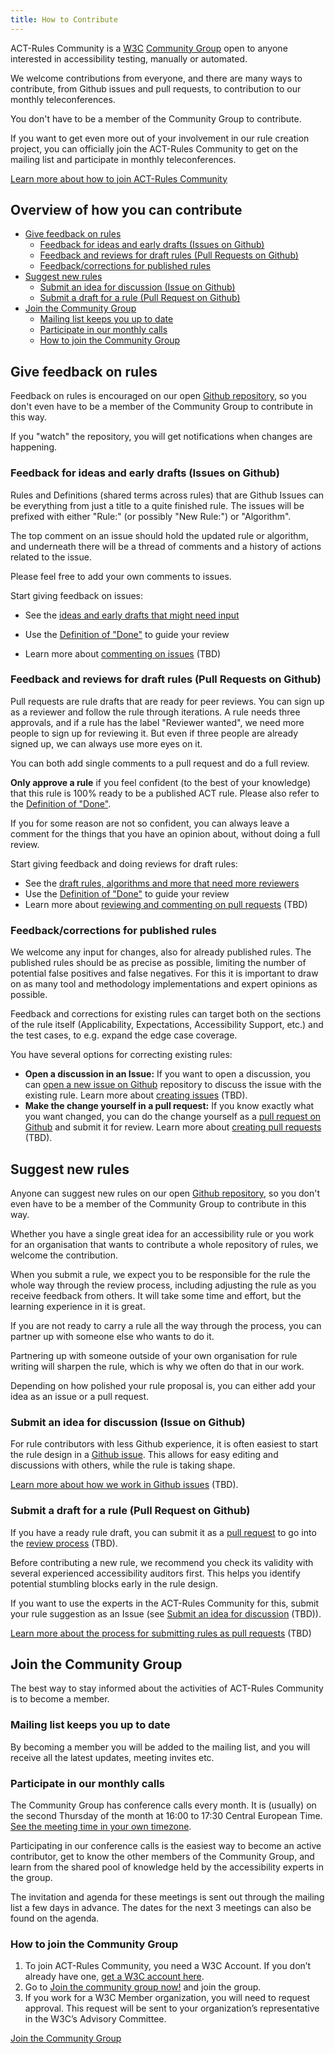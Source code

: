 ```yaml
---
title: How to Contribute
---
```


ACT-Rules Community is a [W3C](https://www.w3.org/) [Community Group](https://www.w3.org/community/) open to anyone interested in accessibility testing, manually or automated.

We welcome contributions from everyone, and there are many ways to contribute, from Github issues and pull requests, to contribution to our monthly teleconferences.

You don't have to be a member of the Community Group to contribute.

If you want to get even more out of your involvement in our rule creation project, you can officially join the ACT-Rules Community to get on the mailing list and participate in monthly teleconferences.

<a class="btn" href="#join-the-community-group">
  Learn more about how to join ACT-Rules Community
</a>

## Overview of how you can contribute

- [Give feedback on rules](#give-feedback-on-rules)
  - [Feedback for ideas and early drafts (Issues on Github)](#feedback-for-ideas-and-early-drafts-issues-on-github)
  - [Feedback and reviews for draft rules (Pull Requests on Github)](#feedback-and-reviews-for-draft-rules-pull-requests-on-github)
  - [Feedback/corrections for published rules](#feedbackcorrections-for-published-rules)
- [Suggest new rules](#suggest-new-rules)
  - [Submit an idea for discussion (Issue on Github)](#submit-an-idea-for-discussion-issue-on-github)
  - [Submit a draft for a rule (Pull Request on Github)](#submit-a-draft-for-a-rule-pull-request-on-github)
- [Join the Community Group](#join-the-community-group)
  - [Mailing list keeps you up to date](#mailing-list-keeps-you-up-to-date)
  - [Participate in our monthly calls](#participate-in-our-monthly-calls)
  - [How to join the Community Group](#how-to-join-the-community-group)

## Give feedback on rules

Feedback on rules is encouraged on our open [Github repository]({{site.data.package.repository.url}}), so you don't even have to be a member of the Community Group to contribute in this way.

If you "watch" the repository, you will get notifications when changes are happening.

### Feedback for ideas and early drafts (Issues on Github)

Rules and Definitions (shared terms across rules) that are Github Issues can be everything from just a title to a quite finished rule. The issues will be prefixed with either "Rule:" (or possibly "New Rule:") or "Algorithm".

The top comment on an issue should hold the updated rule or algorithm, and underneath there will be a thread of comments and a history of actions related to the issue.

Please feel free to add your own comments to issues.

Start giving feedback on issues:

- See the [ideas and early drafts that might need input]({{site.data.package.bugs.url}})

- Use the [Definition of "Done"](../pages/design/definition-of-done.html) to guide your review
- Learn more about [commenting on issues](#) (TBD)

### Feedback and reviews for draft rules (Pull Requests on Github)

Pull requests are rule drafts that are ready for peer reviews. You can sign up as a reviewer and follow the rule through iterations. A rule needs three approvals, and if a rule has the label "Reviewer wanted", we need more people to sign up for reviewing it. But even if three people are already signed up, we can always use more eyes on it.

You can both add single comments to a pull request and do a full review.

**Only approve a rule** if you feel confident (to the best of your knowledge) that this rule is 100% ready to be a published ACT rule. Please also refer to the [Definition of "Done"](../pages/design/definition-of-done.html).

If you for some reason are not so confident, you can always leave a comment for the things that you have an opinion about, without doing a full review.

Start giving feedback and doing reviews for draft rules:

- See the [draft rules, algorithms and more that need more reviewers]({{site.data.package.pulls.url}}?q=is%3Aopen+is%3Apr+label%3A%22reviewer+wanted%22)
- Use the [Definition of "Done"](../pages/design/definition-of-done.html) to guide your review
- Learn more about [reviewing and commenting on pull requests](#) (TBD)

### Feedback/corrections for published rules

We welcome any input for changes, also for already published rules. The published rules should be as precise as possible, limiting the number of potential false positives and false negatives. For this it is important to draw on as many tool and methodology implementations and expert opinions as possible.

Feedback and corrections for existing rules can target both on the sections of the rule itself (Applicability, Expectations, Accessibility Support, etc.) and the test cases, to e.g. expand the edge case coverage.

You have several options for correcting existing rules:

- **Open a discussion in an Issue:** If you want to open a discussion, you can [open a new issue on Github]({{site.data.package.bugs.url}}) repository to discuss the issue with the existing rule. Learn more about [creating issues](#) (TBD).
- **Make the change yourself in a pull request:** If you know exactly what you want changed, you can do the change yourself as a [pull request on Github]({{site.data.package.pulls.url}}) and submit it for review. Learn more about [creating pull requests](#) (TBD).

## Suggest new rules

Anyone can suggest new rules on our open [Github repository]({{site.data.package.repository.url}}), so you don't even have to be a member of the Community Group to contribute in this way.

Whether you have a single great idea for an accessibility rule or you work for an organisation that wants to contribute a whole repository of rules, we welcome the contribution.

When you submit a rule, we expect you to be responsible for the rule the whole way through the review process, including adjusting the rule as you receive feedback from others. It will take some time and effort, but the learning experience in it is great.

If you are not ready to carry a rule all the way through the process, you can partner up with someone else who wants to do it.

Partnering up with someone outside of your own organisation for rule writing will sharpen the rule, which is why we often do that in our work.

Depending on how polished your rule proposal is, you can either add your idea as an issue or a pull request.

### Submit an idea for discussion (Issue on Github)

For rule contributors with less Github experience, it is often easiest to start the rule design in a [Github issue]({{site.data.package.bugs.url}}). This allows for easy editing and discussions with others, while the rule is taking shape.

[Learn more about how we work in Github issues](#) (TBD).

### Submit a draft for a rule (Pull Request on Github)

If you have a ready rule draft, you can submit it as a [pull request]({{site.data.package.pulls.url}}) to go into the [review process](#) (TBD).

Before contributing a new rule, we recommend you check its validity with several experienced accessibility auditors first. This helps you identify potential stumbling blocks early in the rule design.

If you want to use the experts in the ACT-Rules Community for this, submit your rule suggestion as an Issue (see [Submit an idea for discussion](#) (TBD)).

[Learn more about the process for submitting rules as pull requests](#) (TBD)

## Join the Community Group

The best way to stay informed about the activities of ACT-Rules Community is to become a member.

### Mailing list keeps you up to date

By becoming a member you will be added to the mailing list, and you will receive all the latest updates, meeting invites etc.

### Participate in our monthly calls

The Community Group has conference calls every month. It is (usually) on the second Thursday of the month at 16:00 to 17:30 Central European Time. [See the meeting time in your own timezone](https://www.timeanddate.com/worldclock/fixedtime.html?msg=ACT-R+call&iso=20190411T16&p1=16&ah=1&am=00).

Participating in our conference calls is the easiest way to become an active contributor, get to know the other members of the Community Group, and learn from the shared pool of knowledge held by the accessibility experts in the group.

The invitation and agenda for these meetings is sent out through the mailing list a few days in advance. The dates for the next 3 meetings can also be found on the agenda.

### How to join the Community Group

1. To join ACT-Rules Community, you need a W3C Account. If you don’t already have one, [get a W3C account here](https://www.w3.org/accounts/request).
2. Go to [Join the community group now!](https://www.w3.org/community/wp-login.php?redirect_to=%2Fcommunity%2Fact-r%2Fjoin) and join the group.
3. If you work for a W3C Member organization, you will need to request approval. This request will be sent to your organization’s representative in the W3C’s Advisory Committee.

<a class="btn" href="https://www.w3.org/community/wp-login.php?redirect_to=%2Fcommunity%2Fact-r%2Fjoin">
  Join the Community Group
</a>

